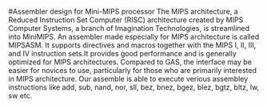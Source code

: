#Assembler design for Mini-MIPS processor
The MIPS architecture, a Reduced Instruction Set Computer (RISC) architecture created by MIPS Computer Systems, a branch of Imagination Technologies, is streamlined into MiniMIPS.
An assembler made especially for MIPS architecture is called MIPSASM. It supports directives and macros together with the MIPS I, II, III, and IV instruction sets.It provides good performance and is generally
optimized for MIPS architectures. Compared to GAS, the interface may be easier for novices to use, particularly for those who are primarily interested in MIPS architecture.
Our assemble is able to execute verious assembley instructions like add, sub, nand, nor, sll, bez, bnez, bgez, blez, bgtz, bltz, lw, sw etc.
